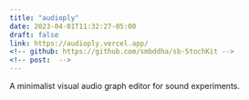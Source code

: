 ```yaml
---
title: "audioply"
date: 2023-04-01T11:32:27-05:00
draft: false
link: https://audioply.vercel.app/
<!-- github: https://github.com/smbddha/sb-StochKit -->
<!-- post:  -->
---
```


A minimalist visual audio graph editor for sound experiments.
